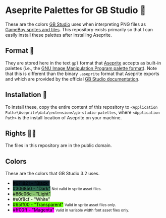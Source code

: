 # Aseprite Palettes for GB Studio 🎨

These are the colors [GB Studio](https://gbstudio.dev/) uses when interpreting PNG files as [GameBoy sprites and tiles](https://gbdev.gg8.se/wiki/articles/GBDK_Sprite_Tutorial).
This repository exists primarily so that I can easily install these palettes after installing Aseprite.


## Format 📜

They are stored here in the text `gpl` format that [Aseprite](https://www.aseprite.org/) accepts as built-in palettes (i.e., the [GNU Image Manipulation Program palette format](https://docs.gimp.org/en/gimp-concepts-palettes.html)).
Note that this is different than the binary `.aseprite` format that Aseprite exports and which are provided by the official [GB Studio documentation](https://gbstudio.dev/docs/sprites/).


## Installation 📁

To install these, copy the entire content of this repository to `<Application Path>\Aseprite\data\extensions\gb-studio-palettes`, where `<Application Path>` is the install location of Aseprite on your machine.


## Rights 🏳️‍🌈

The files in this repository are in the public domain.


## Colors

These are the colors that GB Studio 3.2 uses.

- <span style="background-color: rgb(  7,  24,  33); color: rgb(0, 0, 0);">#071821 - "Black"</span>
- <span style="background-color: rgb( 48, 104,  80); color: rgb(0, 0, 0);">#306850 - "Dark"</span> <small>Not valid in sprite asset files.</small>
- <span style="background-color: rgb(134, 192, 108); color: rgb(0, 0, 0);">#86c06c - "Light"</span>
- <span style="background-color: rgb(224, 248, 207); color: rgb(0, 0, 0);">#e0f8cf - "White"</span>
- <span style="background-color: rgb(101, 255,   0); color: rgb(0, 0, 0);">#65ff00 - "Transparent"</span> <small>Valid in sprite asset files only.</small>
- <span style="background-color: rgb(255,   0, 255); color: rgb(0, 0, 0);">#ff00ff - "Magenta"</span> <small>Valid in variable width font asset files only.</small>

